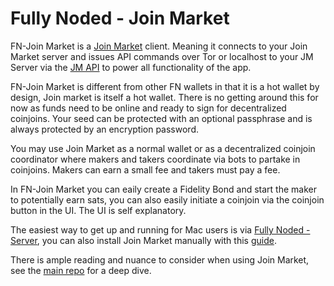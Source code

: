 
# Fully Noded - Join Market

FN-Join Market is a [Join Market](https://github.com/JoinMarket-Org/joinmarket-clientserver) client. Meaning it connects to your Join Market server
and issues API commands over Tor or localhost to your JM Server via the [JM API](https://github.com/JoinMarket-Org/joinmarket-clientserver/blob/master/docs/api/wallet-rpc.yaml) to power all functionality of the app.

FN-Join Market is different from other FN wallets in that it is a hot wallet by design, Join market is itself a hot wallet. There is no getting around this for now as funds need to be online and ready to sign for decentralized coinjoins. Your seed can be protected with an optional passphrase and is always protected by an encryption password.

You may use Join Market as a normal wallet or as a decentralized coinjoin coordinator where makers and takers coordinate via bots to partake in coinjoins. Makers can earn a small fee and takers must pay a fee.

In FN-Join Market you can eaily create a Fidelity Bond and start the maker to potentially earn sats, you can also easily initiate a coinjoin via the coinjoin button in the UI. The UI is self explanatory.

The easiest way to get up and running for Mac users is via [Fully Noded - Server](https://github.com/Fonta1n3/FullyNoded-Server), you can also install Join Market manually with this [guide](https://github.com/JoinMarket-Org/joinmarket-clientserver/tree/master?tab=readme-ov-file#quickstart---recommended-installation-method-linux-and-macos-only).

There is ample reading and nuance to consider when using Join Market, see the [main repo](https://github.com/JoinMarket-Org/joinmarket-clientserver) for a deep dive.


